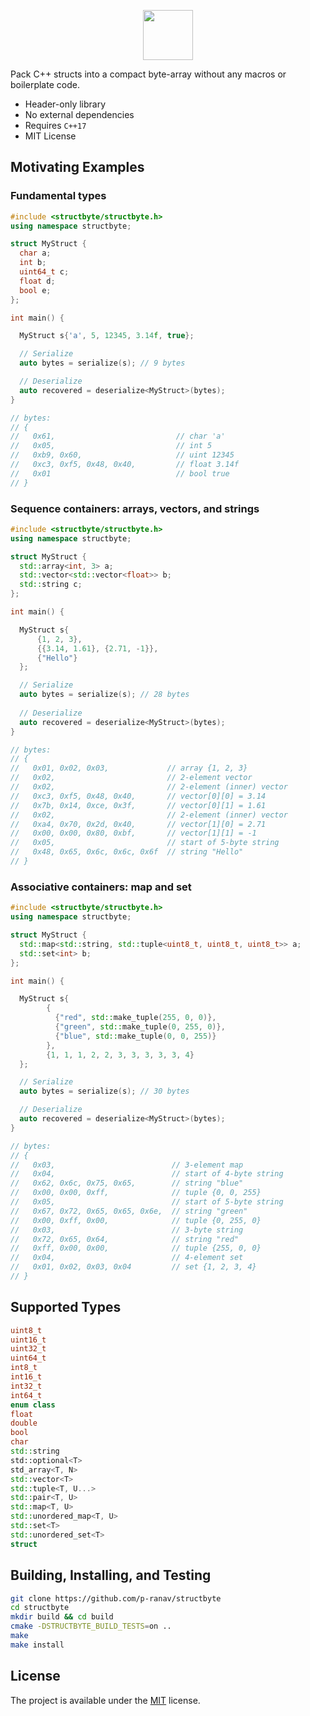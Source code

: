 <p align="center">
  <img height="80" src="https://user-images.githubusercontent.com/8450091/186475324-3415b2b9-8a7c-4879-b5dc-93164d0062d6.png"/>  
</p>

Pack C++ structs into a compact byte-array without any macros or boilerplate code.

* Header-only library
* No external dependencies
* Requires `C++17`
* MIT License

## Motivating Examples

### Fundamental types

```cpp
#include <structbyte/structbyte.h>
using namespace structbyte;

struct MyStruct {
  char a;
  int b;
  uint64_t c;  
  float d;
  bool e;
};

int main() {

  MyStruct s{'a', 5, 12345, 3.14f, true};

  // Serialize
  auto bytes = serialize(s); // 9 bytes

  // Deserialize
  auto recovered = deserialize<MyStruct>(bytes);
}

// bytes:
// {
//   0x61,                           // char 'a'
//   0x05,                           // int 5
//   0xb9, 0x60,                     // uint 12345
//   0xc3, 0xf5, 0x48, 0x40,         // float 3.14f
//   0x01                            // bool true
// }
```

### Sequence containers: arrays, vectors, and strings

```cpp
#include <structbyte/structbyte.h>
using namespace structbyte;

struct MyStruct {
  std::array<int, 3> a;
  std::vector<std::vector<float>> b;
  std::string c;
};

int main() {

  MyStruct s{
      {1, 2, 3},
      {{3.14, 1.61}, {2.71, -1}},
      {"Hello"}
  };

  // Serialize
  auto bytes = serialize(s); // 28 bytes
  
  // Deserialize
  auto recovered = deserialize<MyStruct>(bytes);
}

// bytes:
// {
//   0x01, 0x02, 0x03,             // array {1, 2, 3}
//   0x02,                         // 2-element vector
//   0x02,                         // 2-element (inner) vector
//   0xc3, 0xf5, 0x48, 0x40,       // vector[0][0] = 3.14
//   0x7b, 0x14, 0xce, 0x3f,       // vector[0][1] = 1.61
//   0x02,                         // 2-element (inner) vector
//   0xa4, 0x70, 0x2d, 0x40,       // vector[1][0] = 2.71
//   0x00, 0x00, 0x80, 0xbf,       // vector[1][1] = -1
//   0x05,                         // start of 5-byte string
//   0x48, 0x65, 0x6c, 0x6c, 0x6f  // string "Hello"
// }
```

### Associative containers: map and set

```cpp
#include <structbyte/structbyte.h>
using namespace structbyte;

struct MyStruct {
  std::map<std::string, std::tuple<uint8_t, uint8_t, uint8_t>> a;
  std::set<int> b;
};

int main() {

  MyStruct s{
        {
          {"red", std::make_tuple(255, 0, 0)},
          {"green", std::make_tuple(0, 255, 0)},
          {"blue", std::make_tuple(0, 0, 255)}
        },
        {1, 1, 1, 2, 2, 3, 3, 3, 3, 3, 4}
  };

  // Serialize                                                                                           
  auto bytes = serialize(s); // 30 bytes

  // Deserialize
  auto recovered = deserialize<MyStruct>(bytes);
}

// bytes:
// {
//   0x03,                          // 3-element map
//   0x04,                          // start of 4-byte string
//   0x62, 0x6c, 0x75, 0x65,        // string "blue"
//   0x00, 0x00, 0xff,              // tuple {0, 0, 255}
//   0x05,                          // start of 5-byte string
//   0x67, 0x72, 0x65, 0x65, 0x6e,  // string "green"
//   0x00, 0xff, 0x00,              // tuple {0, 255, 0}
//   0x03,                          // 3-byte string
//   0x72, 0x65, 0x64,              // string "red"
//   0xff, 0x00, 0x00,              // tuple {255, 0, 0}
//   0x04,                          // 4-element set
//   0x01, 0x02, 0x03, 0x04         // set {1, 2, 3, 4}
// }
```

## Supported Types

```cpp
uint8_t
uint16_t 
uint32_t 
uint64_t
int8_t 
int16_t 
int32_t 
int64_t
enum class
float
double 
bool
char
std::string
std::optional<T>
std_array<T, N>
std::vector<T>
std::tuple<T, U...>
std::pair<T, U>
std::map<T, U>
std::unordered_map<T, U>
std::set<T>
std::unordered_set<T>
struct
```

## Building, Installing, and Testing

```bash
git clone https://github.com/p-ranav/structbyte
cd structbyte
mkdir build && cd build
cmake -DSTRUCTBYTE_BUILD_TESTS=on ..
make
make install
```


## License

The project is available under the [MIT](https://opensource.org/licenses/MIT) license.
